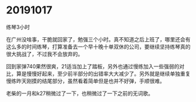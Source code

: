 # 20191017

练琴3小时

在广州没啥事，干脆就回家了，勉强三个小时。真不知道之后上班了，哪里还会有这么多的时间练琴，打算准备去一个早十晚十单双休的公司，要继续坚持练琴真的很大挑战了，不过我不会放弃的。

回到家弹740果然很爽，21适当加上了踏板，另外也通过慢练加入一些强弱的对比，算是慢慢好起来，至少前半部分的出错率大大减少了。另外就是继续单独重复慢练昨天刚摸的结尾部分，虽然看着简单但是也并不好弹，手顺很难。

老柴的一月和k27稍微过了一下，也稍微过了一下之前的无词歌。
